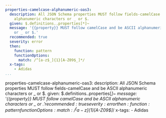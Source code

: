 ```yaml
---
properties-camelcase-alphanumeric-oas3:
  description: All JSON Schema properties MUST follow fields-camelCase and be ASCII
    alphanumeric characters or _ or $.
  given: $.definitions..properties[*]~
  message: '{{property}} MUST follow camelCase and be ASCII alphanumeric characters
    or _ or $.'
  recommended: true
  severity: error
  then:
    function: pattern
    functionOptions:
      match: /^[a-z$_]{1}[A-Z09$_]*/
  x-tags:
    - Adidas      
...
```

properties-camelcase-alphanumeric-oas3:
  description: All JSON Schema properties MUST follow fields-camelCase and be ASCII
    alphanumeric characters or _ or $.
  given: $.definitions..properties[*]~
  message: '{{property}} MUST follow camelCase and be ASCII alphanumeric characters
    or _ or $.'
  recommended: true
  severity: error
  then:
    function: pattern
    functionOptions:
      match: /^[a-z$_]{1}[A-Z09$_]*/
  x-tags:
    - Adidas  